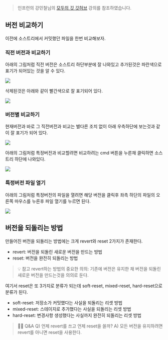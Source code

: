 > 인프런의 강민철님의 [모두의 깃 깃허브](https://www.inflearn.com/course/%EB%AA%A8%EB%91%90%EC%9D%98-%EA%B9%83-%EA%B9%83%ED%97%88%EB%B8%8C/dashboard) 강의를 참조하였습니다.

## 버전 비교하기

이전에 소스트리에서 커밋했던 파일을 한번 비교해보자.

### 직전 버전과 비교하기

아래의 그림처럼 직전 버전은 소스트리 하단부분에 잘 나와있고 추가된것은 파란색으로 표기가 되어있는 것을 알 수 있다.

![](https://velog.velcdn.com/images/bini/post/3ef73846-7a69-45a0-beba-951d0707083c/image.png)

삭제된것은 아래와 같이 빨간색으로 잘 표기되어 있다.

![](https://velog.velcdn.com/images/bini/post/503820c9-c1d8-48ea-b3e1-d11f5970d02a/image.png)

### 버전별 비교하기

현재버전과 바로 그 직전버전과 비교는 별다른 조치 없이 아래 우측하단에 보는것과 같이 잘 표기가 되어 있다.

![](https://velog.velcdn.com/images/bini/post/11d281b1-6064-4bf9-b31d-1c695e8dc242/image.png)

아래의 그림처럼 특정버전과 비교할려면 비교하려는 cmd 버튼을 누른채 클릭하면 소스트리 하단에 나와있다.

![](https://velog.velcdn.com/images/bini/post/0a18909e-a50e-4189-b2b1-8309f6258a3e/image.png)

### 특정버전 파일 열기

아래의 그림처럼 특정버전의 파일을 열려면 해당 버전을 클릭후 좌측 하단의 파일의 오른쪽 마우스를 누른후 파일 열기를 누르면 된다.

![](https://velog.velcdn.com/images/bini/post/81cb6e98-4f4a-437f-89de-8934e15c0c26/image.png)

## 버전을 되돌리는 방법

만들어진 버전을 되돌리는 방법에는 크게 revert와 reset 2가지가 존재한다.

- revert: 버전을 되돌린 새로운 버전을 만드는 방법
- reset: 버전을 완전히 되돌리는 방법

> 💡 참고
> revert하는 방법의 중요한 의의: 기존에 버전은 유지한 채 버전을 되돌린 새로운 버전을 만드는것을 의의로 둔다.

여기서 reset은 또 3가지로 분류가 되는데 soft-reset, mixed-reset, hard-reset으로 분류가 된다.

- soft-reset: 저장소가 커밋했다는 사실을 되돌리는 리셋 방법
- mixed-reset: 스테이지로 추가했다는 사실을 되돌리는 리셋 방법
- hard-reset: 변경사항 생성했다는 사실까지 완전히 되돌리는 리셋 방법

> 🙋🏻 Q&A
> Q) 언제 revert를 쓰고 언제 reset을 쓸까?
> A) 모든 버전을 유지하려면 revert를 아니면 reset을 사용한다.
